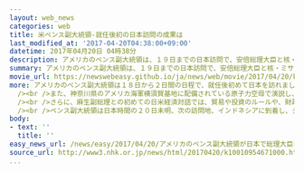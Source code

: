```yaml
---
layout: web_news
categories: web
title: 米ペンス副大統領-就任後初の日本訪問の成果は
last_modified_at: '2017-04-20T04:38:00+09:00'
datetime: 2017年04月20日 04時38分
description: アメリカのペンス副大統領は、１９日までの日本訪問で、安倍総理大臣と核・ミサイル開発を加速させる北朝鮮への対応を確認したほか、日米の新たな経済対話では貿易や投資のルールなど３つの分野で事務レベルの協議に入ることで一致しました。
summary: アメリカのペンス副大統領は、１９日までの日本訪問で、安倍総理大臣と核・ミサイル開発を加速させる北朝鮮への対応を確認したほか、日米の新たな経済対話では貿易や投資のルールなど３つの分野で事務レベルの協議に入ることで一致しました。
movie_url: https://newswebeasy.github.io/ja/news/web/movie/2017/04/20/k10010954671000.mp4
more: アメリカのペンス副大統領は１８日から２日間の日程で、就任後初めて日本を訪れました。<br /><br />滞在中、ペンス副大統領は安倍総理大臣と会談を行い、北朝鮮が新たな段階の脅威になっているという認識で一致し、北朝鮮に影響力のある中国の役割が重要だとして、働きかけを強めていくことを確認しました。<br
  /><br />また、神奈川県のアメリカ海軍横須賀基地に配備されている原子力空母で演説し、「北朝鮮は最も危険で差し迫った脅威だ。アメリカは、いかなる攻撃に対しても、圧倒的で効果的な反撃を行う」と述べ、核やミサイル開発を加速させる北朝鮮を強くけん制しました。<br
  /><br />さらに、麻生副総理との初めての日米経済対話では、貿易や投資のルールや、財政や金融など経済政策面の協力、それにインフラ投資などでの協力の３つの分野で事務レベルの協議に入ることで一致し、年内に２回目の対話を行うことになりました。<br
  /><br />ペンス副大統領は日本時間の２０日未明、次の訪問地、インドネシアに到着し、ジョコ大統領とテロ対策などについて話し合うことにしています。
body:
- text: ''
  title: ''
easy_news_url: /news/easy/2017/04/20/アメリカのペンス副大統領が日本で総理大臣などと会う/
source_url: http://www3.nhk.or.jp/news/html/20170420/k10010954671000.html
...
```

